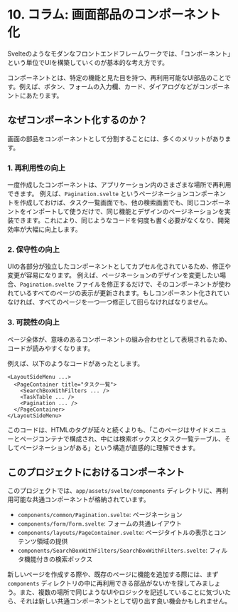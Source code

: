 # 10. コラム: 画面部品のコンポーネント化

Svelteのようなモダンなフロントエンドフレームワークでは、「コンポーネント」という単位でUIを構築していくのが基本的な考え方です。

コンポーネントとは、特定の機能と見た目を持つ、再利用可能なUI部品のことです。例えば、ボタン、フォームの入力欄、カード、ダイアログなどがコンポーネントにあたります。

## なぜコンポーネント化するのか？

画面の部品をコンポーネントとして分割することには、多くのメリットがあります。

### 1. 再利用性の向上
一度作成したコンポーネントは、アプリケーション内のさまざまな場所で再利用できます。
例えば、`Pagination.svelte` というページネーションコンポーネントを作成しておけば、タスク一覧画面でも、他の検索画面でも、同じコンポーネントをインポートして使うだけで、同じ機能とデザインのページネーションを実装できます。これにより、同じようなコードを何度も書く必要がなくなり、開発効率が大幅に向上します。

### 2. 保守性の向上
UIの各部分が独立したコンポーネントとしてカプセル化されているため、修正や変更が容易になります。
例えば、ページネーションのデザインを変更したい場合、`Pagination.svelte` ファイルを修正するだけで、そのコンポーネントが使われているすべてのページの表示が更新されます。もしコンポーネント化されていなければ、すべてのページを一つ一つ修正して回らなければなりません。

### 3. 可読性の向上
ページ全体が、意味のあるコンポーネントの組み合わせとして表現されるため、コードが読みやすくなります。

例えば、以下のようなコードがあったとします。

```svelte
<LayoutSideMenu ...>
  <PageContainer title="タスク一覧">
    <SearchBoxWithFilters ... />
    <TaskTable ... />
    <Pagination ... />
  </PageContainer>
</LayoutSideMenu>
```

このコードは、HTMLのタグが延々と続くよりも、「このページはサイドメニューとページコンテナで構成され、中には検索ボックスとタスク一覧テーブル、そしてページネーションがある」という構造が直感的に理解できます。

## このプロジェクトにおけるコンポーネント

このプロジェクトでは、`app/assets/svelte/components` ディレクトリに、再利用可能な共通コンポーネントが格納されています。

- `components/common/Pagination.svelte`: ページネーション
- `components/form/Form.svelte`: フォームの共通レイアウト
- `components/layouts/PageContainer.svelte`: ページタイトルの表示とコンテンツ領域の提供
- `components/SearchBoxWithFilters/SearchBoxWithFilters.svelte`: フィルタ機能付きの検索ボックス

新しいページを作成する際や、既存のページに機能を追加する際には、まず `components` ディレクトリの中に再利用できる部品がないかを探してみましょう。また、複数の場所で同じようなUIやロジックを記述していることに気づいたら、それは新しい共通コンポーネントとして切り出す良い機会かもしれません。
